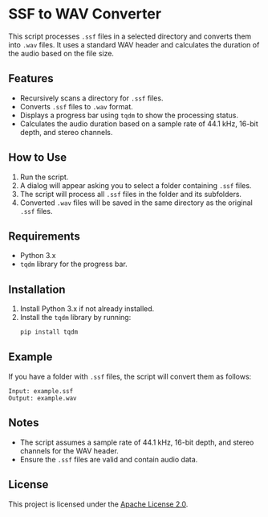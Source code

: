 # SSF to WAV Converter

This script processes `.ssf` files in a selected directory and converts them into `.wav` files. It uses a standard WAV header and calculates the duration of the audio based on the file size.

## Features
- Recursively scans a directory for `.ssf` files.
- Converts `.ssf` files to `.wav` format.
- Displays a progress bar using `tqdm` to show the processing status.
- Calculates the audio duration based on a sample rate of 44.1 kHz, 16-bit depth, and stereo channels.

## How to Use
1. Run the script.
2. A dialog will appear asking you to select a folder containing `.ssf` files.
3. The script will process all `.ssf` files in the folder and its subfolders.
4. Converted `.wav` files will be saved in the same directory as the original `.ssf` files.

## Requirements
- Python 3.x
- `tqdm` library for the progress bar.

## Installation
1. Install Python 3.x if not already installed.
2. Install the `tqdm` library by running:
   ```bash
   pip install tqdm
   ```

## Example
If you have a folder with `.ssf` files, the script will convert them as follows:

```
Input: example.ssf
Output: example.wav
```

## Notes
- The script assumes a sample rate of 44.1 kHz, 16-bit depth, and stereo channels for the WAV header.
- Ensure the `.ssf` files are valid and contain audio data.

## License
This project is licensed under the [Apache License 2.0](./LICENSE).
